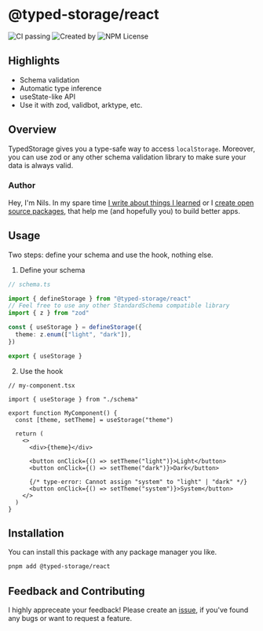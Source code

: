 # @typed-storage/react

![CI passing](https://github.com/Haberkamp/typed-storage/actions/workflows/ci.yml/badge.svg?event=push&branch=main)
![Created by](https://img.shields.io/badge/created%20by-@n__haberkamp-065afa.svg)
![NPM License](https://img.shields.io/npm/l/%40typed-storage%2Freact)

## Highlights

- Schema validation
- Automatic type inference
- useState-like API
- Use it with zod, validbot, arktype, etc.

## Overview

TypedStorage gives you a type-safe way to access `localStorage`. Moreover, you can use zod or any other schema validation library to make sure your data is always valid.

### Author

Hey, I'm Nils. In my spare time [I write about things I learned](https://www.haberkamp.dev/) or I [create open source packages](https://github.com/Haberkamp), that help me (and hopefully you) to build better apps.

## Usage

Two steps: define your schema and use the hook, nothing else.

1. Define your schema

```ts
// schema.ts

import { defineStorage } from "@typed-storage/react"
// Feel free to use any other StandardSchema compatible library
import { z } from "zod"

const { useStorage } = defineStorage({
  theme: z.enum(["light", "dark"]),
})

export { useStorage }
```

2. Use the hook

```tsx
// my-component.tsx

import { useStorage } from "./schema"

export function MyComponent() {
  const [theme, setTheme] = useStorage("theme")

  return (
    <>
      <div>{theme}</div>

      <button onClick={() => setTheme("light")}>Light</button>
      <button onClick={() => setTheme("dark")}>Dark</button>

      {/* type-error: Cannot assign "system" to "light" | "dark" */}
      <button onClick={() => setTheme("system")}>System</button>
    </>
  )
}
```

## Installation

You can install this package with any package manager you like.

```bash
pnpm add @typed-storage/react
```

## Feedback and Contributing

I highly appreceate your feedback! Please create an [issue](https://github.com/Haberkamp/typed-storage/issues/new), if you've found any bugs or want to request a feature.
